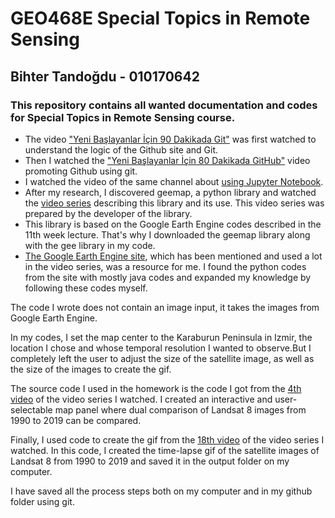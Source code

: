 # GEO468E Special Topics in Remote Sensing
## Bihter Tandoğdu - 010170642
### This repository contains all wanted documentation and codes for Special Topics in Remote Sensing course. 

- The video ["Yeni Başlayanlar İçin 90 Dakikada Git"](https://www.youtube.com/watch?v=SX8bHqXt8ws&t=4777s&ab_channel=ArinYazilim) was first watched to understand the logic of the Github site and Git.
- Then I watched the ["Yeni Başlayanlar İçin 80 Dakikada GitHub"](https://www.youtube.com/watch?v=ihoPT325jyk&t=2310s&ab_channel=ArinYazilim) video promoting Github using git.
- I watched the video of the same channel about [using Jupyter Notebook](https://www.youtube.com/watch?v=ayLW3gfuanU&ab_channel=ArinYazilim).
- After my research, I discovered geemap, a python library and watched the [video series](https://youtube.com/playlist?list=PLAxJ4-o7ZoPccOFv1dCwvGI6TYnirRTg3) describing this library and its use. This video series was prepared by the developer of the library.
- This library is based on the Google Earth Engine codes described in the 11th week lecture. That's why I downloaded the geemap library along with the gee library in my code.
- [The Google Earth Engine site](https://developers.google.com/earth-engine/guides), which has been mentioned and used a lot in the video series, was a resource for me. I found the python codes from the site with mostly java codes and expanded my knowledge by following these codes myself.


The code I wrote does not contain an image input, it takes the images from Google Earth Engine.

In my codes, I set the map center to the Karaburun Peninsula in Izmir, the location I chose and whose temporal resolution I wanted to observe.But I completely left the user to adjust the size of the satellite image, as well as the size of the images to create the gif.

The source code I used in the homework is the code I got from the [4th video](https://www.youtube.com/watch?v=9EUTX8j-YVM&list=PLAxJ4-o7ZoPccOFv1dCwvGI6TYnirRTg3&index=5&ab_channel=QiushengWu) of the video series I watched. I created an interactive and user-selectable map panel where dual comparison of Landsat 8 images from 1990 to 2019 can be compared.

Finally, I used code to create the gif from the [18th video](https://www.youtube.com/watch?v=OwjSJnGWKJs&list=PLAxJ4-o7ZoPccOFv1dCwvGI6TYnirRTg3&index=19&ab_channel=QiushengWu) of the video series I watched. In this code, I created the time-lapse gif of the satellite images of Landsat 8 from 1990 to 2019 and saved it in the output folder on my computer.

I have saved all the process steps both on my computer and in my github folder using git.
